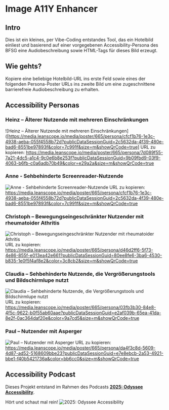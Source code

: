 # Image A11Y Enhancer
## Intro
Dies ist ein kleines, per Vibe-Coding entstandes Tool, das ein Hotelbild einliest und basierend auf einer vorgegebenen Accessibility-Persona des BFSG eine Audiobeschreibung sowie HTML-Tags für dieses Bild erzeugt.

## Wie gehts?
Kopiere eine beliebige Hotelbild-URL ins erste Feld sowie eines der folgenden Persona-Poster URLs ins zweite Bild um eine zugeschnittene barrierefreie Audiobeschreibung zu erhalten.

## Accessibility Personas
### Heinz – Älterer Nutzende mit mehreren Einschränkungen
![Heinz – Älterer Nutzende mit mehreren Einschränkungen]([https://media.leanscope.io/media/poster/665/persona/cfcf1b76-1e3c-4938-aeba-055f4558b72d?publicDataSessionGuid=2c5632da-4f39-480e-bad6-8551be97893f&color=7c991f&size=m&showQrCode=true]
URL zu kopieren: https://media.leanscope.io/media/poster/665/persona/7d089f55-7a21-4dc5-a1c4-9c0e6b8e253f?publicDataSessionGuid=9b09fbd9-03f9-4063-b6fb-c0a6adb70b49&color=e29a2a&size=m&showQrCode=true

### Anne - Sehbehinderte Screenreader-Nutzende
![Anne - Sehbehinderte Screenreader-Nutzende](https://media.leanscope.io/media/poster/665/persona/cfcf1b76-1e3c-4938-aeba-055f4558b72d?publicDataSessionGuid=2c5632da-4f39-480e-bad6-8551be97893f&color=7c991f&size=m&showQrCode=true)
URL zu kopieren: https://media.leanscope.io/media/poster/665/persona/cfcf1b76-1e3c-4938-aeba-055f4558b72d?publicDataSessionGuid=2c5632da-4f39-480e-bad6-8551be97893f&color=7c991f&size=m&showQrCode=true

### Christoph – Bewegungseingeschränkter Nutzender mit rheumatoider Athritis
![Christoph – Bewegungseingeschränkter Nutzender mit rheumatoider Athritis](https://media.leanscope.io/media/poster/665/persona/d46d2ff6-5f73-4e86-855f-e013ea42e661?publicDataSessionGuid=80ee8fe6-3ba6-4530-b835-1e0f5f4af8e2&color=3c8cb2&size=m&showQrCode=true)
URL zu kopieren: https://media.leanscope.io/media/poster/665/persona/d46d2ff6-5f73-4e86-855f-e013ea42e661?publicDataSessionGuid=80ee8fe6-3ba6-4530-b835-1e0f5f4af8e2&color=3c8cb2&size=m&showQrCode=true

### Claudia – Sehbehinderte Nutzende, die Vergrößerungstools und Bildschirmlupe nutzt
![Claudia – Sehbehinderte Nutzende, die Vergrößerungstools und Bildschirmlupe nutzt](https://media.leanscope.io/media/poster/665/persona/03fb3b30-84e8-4f5c-9622-b0f55ab60aae?publicDataSessionGuid=e2af039b-65ea-41da-8e2f-0ac364daf20e&color=9a7cd5&size=m&showQrCode=true)
URL zu kopieren: https://media.leanscope.io/media/poster/665/persona/03fb3b30-84e8-4f5c-9622-b0f55ab60aae?publicDataSessionGuid=e2af039b-65ea-41da-8e2f-0ac364daf20e&color=9a7cd5&size=m&showQrCode=true

### Paul – Nutzender mit Asperger
![Paul – Nutzender mit Asperger](https://media.leanscope.io/media/poster/665/persona/da4f3c8d-5609-4d87-ad52-5168609bbe23?publicDataSessionGuid=e7e8ebcb-2a53-4921-bbe1-f40b5421736a&color=bb6cc0&size=m&showQrCode=true)
URL zu kopieren: https://media.leanscope.io/media/poster/665/persona/da4f3c8d-5609-4d87-ad52-5168609bbe23?publicDataSessionGuid=e7e8ebcb-2a53-4921-bbe1-f40b5421736a&color=bb6cc0&size=m&showQrCode=true

## Accessibility Podcast
Dieses Projekt entstand im Rahmen des Podcasts [**2025: Odyssee Accessibility**](https://links.centigrade.de/podcasts/odyssee-accessibility).

Hört und schaut mal rein!
![2025: Odyssee Accessibility](https://cdn.prod.website-files.com/64cb5356ff6b26c9a541dc8b/67ff4ef3efdfc8e55052587f_image%2052.png)
